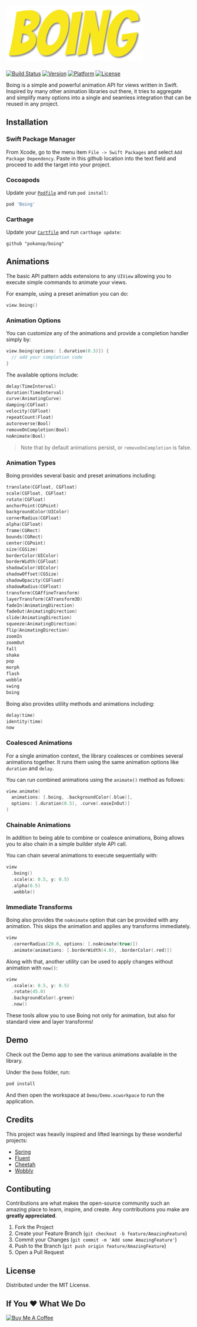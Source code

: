 # [![Boing](https://github.com/pokanop/Boing/blob/master/Images/boing.png?raw=true)](#)

[![Build Status](https://travis-ci.org/pokanop/boing.svg?branch=master)](https://travis-ci.org/pokanop/boing)
[![Version](https://img.shields.io/cocoapods/v/Boing.svg?style=flat)](http://cocoapods.org/pods/Boing)
[![Platform](https://img.shields.io/cocoapods/p/Boing.svg?style=flat)](http://cocoapods.org/pods/Boing)
[![License](https://img.shields.io/cocoapods/l/Boing.svg?style=flat)](https://github.com/pokanop/boing/blob/master/LICENSE)

Boing is a simple and powerful animation API for views written in Swift. Inspired by many other animation libraries out there, it tries to aggregate and simplify many options into a single and seamless integration that can be reused in any project.

## Installation

### Swift Package Manager

From Xcode, go to the menu item `File -> Swift Packages` and select `Add Package Dependency`. Paste in this github location into the text field and proceed to add the target into your project.

### Cocoapods

Update your [`Podfile`](https://cocoapods.org/) and run `pod install`:

```ruby
pod 'Boing'
```

### Carthage

Update your [`Cartfile`](https://github.com/Carthage/Carthage) and run `carthage update`:

```
github "pokanop/boing"
```

## Animations

The basic API pattern adds extensions to any `UIView` allowing you to execute simple commands to animate your views.

For example, using a preset animation you can do:

```swift
view.boing()
```

### Animation Options

You can customize any of the animations and provide a completion handler simply by:

```swift
view.boing(options: [.duration(0.3)]) {
  // add your completion code
}
```

The available options include:

```swift
delay(TimeInterval)
duration(TimeInterval)
curve(AnimatingCurve)
damping(CGFloat)
velocity(CGFloat)
repeatCount(Float)
autoreverse(Bool)
removeOnCompletion(Bool)
noAnimate(Bool)
```

> Note that by default animations persist, or `removeOnCompletion` is false.

### Animation Types

Boing provides several basic and preset animations including:

```swift
translate(CGFloat, CGFloat)
scale(CGFloat, CGFloat)
rotate(CGFloat)
anchorPoint(CGPoint)
backgroundColor(UIColor)
cornerRadius(CGFloat)
alpha(CGFloat)
frame(CGRect)
bounds(CGRect)
center(CGPoint)
size(CGSize)
borderColor(UIColor)
borderWidth(CGFloat)
shadowColor(UIColor)
shadowOffset(CGSize)
shadowOpacity(CGFloat)
shadowRadius(CGFloat)
transform(CGAffineTransform)
layerTransform(CATransform3D)
fadeIn(AnimatingDirection)
fadeOut(AnimatingDirection)
slide(AnimatingDirection)
squeeze(AnimatingDirection)
flip(AnimatingDirection)
zoomIn
zoomOut
fall
shake
pop
morph
flash
wobble
swing
boing
```

Boing also provides utility methods and animations including:

```swift
delay(time)
identity(time)
now
```

### Coalesced Animations

For a single animation context, the library coalesces or combines several animations together. It runs them using the same animation options like `duration` and `delay`.

You can run combined animations using the `animate()` method as follows:

```swift
view.animate(
  animations: [.boing, .backgroundColor(.blue)],
  options: [.duration(0.5), .curve(.easeInOut)]
)
```

### Chainable Animations

In addition to being able to combine or coalesce animations, Boing allows you to also chain in a simple builder style API call.

You can chain several animations to execute sequentially with:

```swift
view
  .boing()
  .scale(x: 0.5, y: 0.5)
  .alpha(0.5)
  .wobble()
```

### Immediate Transforms

Boing also provides the `noAnimate` option that can be provided with any animation. This skips the animation and applies any transforms immediately.

```swift
view
  .cornerRadius(20.0, options: [.noAnimate(true)])
  .animate(animations: [.borderWidth(4.0), .borderColor(.red)])
```

Along with that, another utility can be used to apply changes without animation with `now()`:

```swift
view
  .scale(x: 0.5, y: 0.5)
  .rotate(45.0)
  .backgroundColor(.green)
  .now()
```

These tools allow you to use Boing not only for animation, but also for standard view and layer transforms!

## Demo

Check out the Demo app to see the various animations available in the library.

Under the `Demo` folder, run:

```sh
pod install
```

And then open the workspace at `Demo/Demo.xcworkpace` to run the application.

## Credits

This project was heavily inspired and lifted learnings by these wonderful projects:

- [Spring](https://github.com/MengTo/Spring)
- [Fluent](https://github.com/matthewcheok/Fluent)
- [Cheetah](https://github.com/suguru/Cheetah)
- [Wobbly](https://github.com/sagaya/wobbly)

## Contibuting

Contributions are what makes the open-source community such an amazing place to learn, inspire, and create. Any contributions you make are **greatly appreciated**.

1. Fork the Project
2. Create your Feature Branch (`git checkout -b feature/AmazingFeature`)
3. Commit your Changes (`git commit -m 'Add some AmazingFeature'`)
4. Push to the Branch (`git push origin feature/AmazingFeature`)
5. Open a Pull Request

## License

Distributed under the MIT License.

## If You ♥️ What We Do

<a href="https://www.buymeacoffee.com/pokanopapps" target="_blank"><img src="https://cdn.buymeacoffee.com/buttons/v2/default-yellow.png" alt="Buy Me A Coffee" height="60" width="217"></a>
